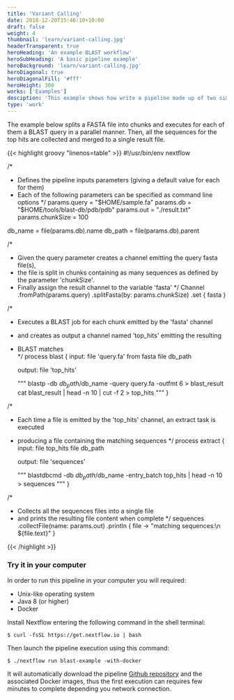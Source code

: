 ```yaml
---
title: 'Variant Calling'
date: 2018-12-20T15:46:10+10:00
draft: false
weight: 4
thumbnail: 'learn/variant-calling.jpg'
headerTransparent: true
heroHeading: 'An example BLAST workflow'
heroSubHeading: 'A basic pipeline example'
heroBackground: 'learn/variant-calling.jpg'
heroDiagonal: true
heroDiagonalFill: '#fff'
heroHeight: 300
works: ['Examples']
desciption: 'This example shows how write a pipeline made up of two simple BASH processes.'
type: 'work'
---
```


The example below splits a FASTA file into chunks and executes for each of them a BLAST query in a parallel manner. Then, all the sequences for the top hits are collected and merged to a single result file.

{{< highlight groovy "linenos=table" >}}
#!/usr/bin/env nextflow

/*
 * Defines the pipeline inputs parameters (giving a default value for each for them) 
 * Each of the following parameters can be specified as command line options
 */
params.query = "$HOME/sample.fa"
params.db = "$HOME/tools/blast-db/pdb/pdb"
params.out = "./result.txt"
params.chunkSize = 100 

db_name = file(params.db).name
db_path = file(params.db).parent

/* 
 * Given the query parameter creates a channel emitting the query fasta file(s), 
 * the file is split in chunks containing as many sequences as defined by the parameter 'chunkSize'.
 * Finally assign the result channel to the variable 'fasta' 
 */
Channel
	.fromPath(params.query)
	.splitFasta(by: params.chunkSize)
	.set { fasta }

/* 
 * Executes a BLAST job for each chunk emitted by the 'fasta' channel 
 * and creates as output a channel named 'top_hits' emitting the resulting 
 * BLAST matches  
 */
process blast {
    input:
    file 'query.fa' from fasta
    file db_path

    output:
    file 'top_hits'

    """
    blastp -db $db_path/$db_name -query query.fa -outfmt 6 > blast_result
    cat blast_result | head -n 10 | cut -f 2 > top_hits
    """
}

/* 
 * Each time a file is emitted by the 'top_hits' channel, an extract task is executed 
 * producing a file containing the matching sequences 
 */
process extract {
    input:
    file top_hits
    file db_path

    output:
    file 'sequences'

    """
    blastdbcmd -db $db_path/$db_name -entry_batch top_hits | head -n 10 > sequences
    """
}

/* 
 * Collects all the sequences files into a single file 
 * and prints the resulting file content when complete 
 */ 
sequences
    .collectFile(name: params.out)
    .println { file -> "matching sequences:\n ${file.text}" }

{{< /highlight  >}}
<br>

### Try it in your computer 

In order to run this pipeline in your computer you will required: 

* Unix-like operating system 
* Java 8 (or higher)
* Docker 

Install Nextflow entering the following command in the shell terminal:

    $ curl -fsSL https://get.nextflow.io | bash

Then launch the pipeline execution using this command: 

    $ ./nextflow run blast-example -with-docker 

It will automatically download the pipeline [Github repository](https://github.com/nextflow-io/blast-example) 
and the associated Docker images, thus the first execution can requires few minutes to complete 
depending you network connection. 